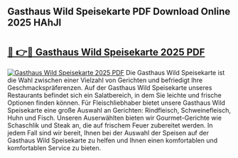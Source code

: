 ## Gasthaus Wild Speisekarte PDF Download Online 2025 HAhJl

# <h2><a href="http://gccceg.nevu.top/?p=Gasthaus+Wild+Speisekarte">🔗 👉🔴 Gasthaus Wild Speisekarte 2025 PDF</a></h2>

[![Gasthaus Wild Speisekarte 2025 PDF](https://i.imgur.com/dBaPXMq.png)](http://gccceg.nevu.top/?p=Gasthaus+Wild+Speisekarte)
Die Gasthaus Wild Speisekarte ist die Wahl zwischen einer Vielzahl von Gerichten und befriedigt Ihre Geschmackspräferenzen. Auf der Gasthaus Wild Speisekarte unseres Restaurants befindet sich ein Salatbereich, in dem Sie leichte und frische Optionen finden können. Für Fleischliebhaber bietet unsere Gasthaus Wild Speisekarte eine große Auswahl an Gerichten: Rindfleisch, Schweinefleisch, Huhn und Fisch. Unseren Auserwählten bieten wir Gourmet-Gerichte wie Schaschlik und Steak an, die auf frischem Feuer zubereitet werden. In jedem Fall sind wir bereit, Ihnen bei der Auswahl der Speisen auf der Gasthaus Wild Speisekarte zu helfen und Ihnen einen komfortablen und komfortablen Service zu bieten.
